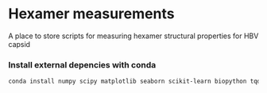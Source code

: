 # Hexamer measurements
A place to store scripts for measuring hexamer structural properties for HBV capsid


### Install external depencies with conda
```bash
conda install numpy scipy matplotlib seaborn scikit-learn biopython tqdm
```

